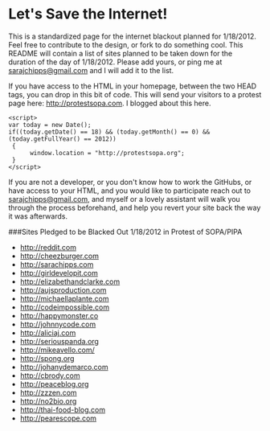 Let's Save the Internet!
===

This is a standardized page for the internet blackout planned for 1/18/2012. Feel free to contribute to the design, or fork to do something cool. This README will contain a list of sites planned to be taken down for the duration of the day of 1/18/2012. Please add yours, or ping me at sarajchipps@gmail.com and I will add it to the list.

If you have access to the HTML in your homepage, between the two HEAD tags, you can drop in this bit of code. This will send your visitors to a protest page here: http://protestsopa.com. I blogged about this here. 


    <script>
    var today = new Date();
    if((today.getDate() == 18) && (today.getMonth() == 0) && (today.getFullYear() == 2012))
     {
          window.location = "http://protestsopa.org";
     }
    </script>

If you are not a developer, or you don't know how to work the GitHubs, or have access to your HTML, and you would like to participate reach out to sarajchipps@gmail.com, and myself or a lovely assistant  will walk you through the process beforehand, and help you revert your site back the way it was  afterwards. 


###Sites Pledged to be Blacked Out 1/18/2012 in Protest of SOPA/PIPA

 * http://reddit.com
 * http://cheezburger.com
 * http://sarachipps.com
 * http://girldevelopit.com
 * http://elizabethandclarke.com
 * http://aujsproduction.com
 * http://michaellaplante.com
 * http://codeimpossible.com
 * http://happymonster.co
 * http://johnnycode.com
 * http://aliciaj.com
 * http://seriouspanda.org
 * http://mikeavello.com/
 * http://spong.org
 * http://johanydemarco.com
 * http://cbrody.com
 * http://peaceblog.org
 * http://zzzen.com
 * http://no2bio.org
 * http://thai-food-blog.com
 * http://pearescope.com
